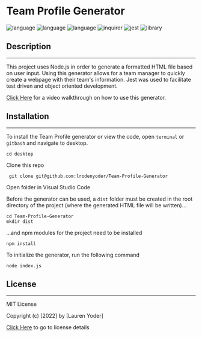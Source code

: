 # Team Profile Generator
  
  ![language](https://img.shields.io/badge/language-HTML-yellow)
  ![language](https://img.shields.io/badge/language-CSS-yellow)
  ![language](https://img.shields.io/badge/language-JavaScript-yellow)
  ![inquirer](https://img.shields.io/badge/inquirer-^8.2.0-blue)
  ![jest](https://img.shields.io/badge/jest-^27.5.1-blue)
  ![library](https://img.shields.io/badge/library-Bootstrap-blueviolet)
  

  ## Description

  ----------------------

  This project uses Node.js in order to generate a formatted HTML file based on user input. Using this generator allows for a team manager to quickly create a webpage with their team's information. Jest was used to facilitate test driven and object oriented development.

  [Click Here]() for a video walkthrough on how to use this generator.


  ## Installation

  ----------------------------------------------------

  To install the Team Profile generator or view the code, open `terminal` or `gitbash` and navigate to desktop.

    cd desktop


Clone this repo

     git clone git@github.com:lrodenyoder/Team-Profile-Generator
  
Open folder in Visual Studio Code

Before the generator can be used, a `dist` folder must be created in the root directory of the project (where the generated HTML file will be written)...

    cd Team-Profile-Generator
    mkdir dist

...and npm modules for the project need to be installed

    npm install

To initialize the generator, run the following command

    node index.js
   
 ## License

  -----------------------

  MIT License 

  Copyright (c) [2022] by [Lauren Yoder]

  [Click Here](https://choosealicense.com/licenses/mit/) to go to license details